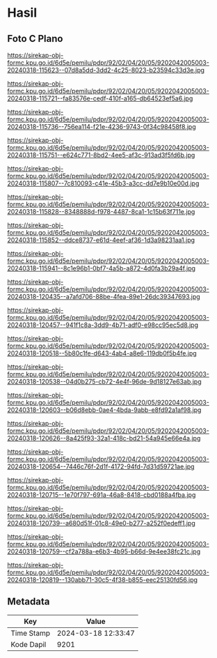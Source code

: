 # Hasil

## Foto C Plano

https://sirekap-obj-formc.kpu.go.id/6d5e/pemilu/pdpr/92/02/04/20/05/9202042005003-20240318-115623--07d8a5dd-3dd2-4c25-8023-b23594c33d3e.jpg

https://sirekap-obj-formc.kpu.go.id/6d5e/pemilu/pdpr/92/02/04/20/05/9202042005003-20240318-115721--fa83576e-cedf-410f-a165-db64523ef5a6.jpg

https://sirekap-obj-formc.kpu.go.id/6d5e/pemilu/pdpr/92/02/04/20/05/9202042005003-20240318-115736--756ea114-f21e-4236-9743-0f34c98458f8.jpg

https://sirekap-obj-formc.kpu.go.id/6d5e/pemilu/pdpr/92/02/04/20/05/9202042005003-20240318-115751--e624c771-8bd2-4ee5-af3c-913ad3f5fd6b.jpg

https://sirekap-obj-formc.kpu.go.id/6d5e/pemilu/pdpr/92/02/04/20/05/9202042005003-20240318-115807--7c810093-c41e-45b3-a3cc-dd7e9b10e00d.jpg

https://sirekap-obj-formc.kpu.go.id/6d5e/pemilu/pdpr/92/02/04/20/05/9202042005003-20240318-115828--8348888d-f978-4487-8ca1-1c15b63f711e.jpg

https://sirekap-obj-formc.kpu.go.id/6d5e/pemilu/pdpr/92/02/04/20/05/9202042005003-20240318-115852--ddce8737-e61d-4eef-af36-1d3a98231aa1.jpg

https://sirekap-obj-formc.kpu.go.id/6d5e/pemilu/pdpr/92/02/04/20/05/9202042005003-20240318-115941--8c1e96b1-0bf7-4a5b-a872-4d0fa3b29a4f.jpg

https://sirekap-obj-formc.kpu.go.id/6d5e/pemilu/pdpr/92/02/04/20/05/9202042005003-20240318-120435--a7afd706-88be-4fea-89e1-26dc39347693.jpg

https://sirekap-obj-formc.kpu.go.id/6d5e/pemilu/pdpr/92/02/04/20/05/9202042005003-20240318-120457--941f1c8a-3dd9-4b71-adf0-e98cc95ec5d8.jpg

https://sirekap-obj-formc.kpu.go.id/6d5e/pemilu/pdpr/92/02/04/20/05/9202042005003-20240318-120518--5b80c1fe-d643-4ab4-a8e6-119db0f5b4fe.jpg

https://sirekap-obj-formc.kpu.go.id/6d5e/pemilu/pdpr/92/02/04/20/05/9202042005003-20240318-120538--04d0b275-cb72-4e4f-96de-9d18127e63ab.jpg

https://sirekap-obj-formc.kpu.go.id/6d5e/pemilu/pdpr/92/02/04/20/05/9202042005003-20240318-120603--b06d8ebb-0ae4-4bda-9abb-e8fd92a1af98.jpg

https://sirekap-obj-formc.kpu.go.id/6d5e/pemilu/pdpr/92/02/04/20/05/9202042005003-20240318-120626--8a425f93-32a1-418c-bd21-54a945e66e4a.jpg

https://sirekap-obj-formc.kpu.go.id/6d5e/pemilu/pdpr/92/02/04/20/05/9202042005003-20240318-120654--7446c76f-2d1f-4172-94fd-7d31d59721ae.jpg

https://sirekap-obj-formc.kpu.go.id/6d5e/pemilu/pdpr/92/02/04/20/05/9202042005003-20240318-120715--1e70f797-691a-46a8-8418-cbd0188a4fba.jpg

https://sirekap-obj-formc.kpu.go.id/6d5e/pemilu/pdpr/92/02/04/20/05/9202042005003-20240318-120739--a680d51f-01c8-49e0-b277-a252f0edeff1.jpg

https://sirekap-obj-formc.kpu.go.id/6d5e/pemilu/pdpr/92/02/04/20/05/9202042005003-20240318-120759--cf2a788a-e6b3-4b95-b66d-9e4ee38fc21c.jpg

https://sirekap-obj-formc.kpu.go.id/6d5e/pemilu/pdpr/92/02/04/20/05/9202042005003-20240318-120819--130abb71-30c5-4f38-b855-eec25130fd56.jpg


## Metadata

| Key        | Value               |
| ---------- | ------------------- |
| Time Stamp | 2024-03-18 12:33:47 |
| Kode Dapil | 9201                |



